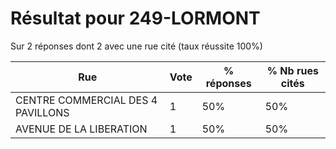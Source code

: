 # Résultat pour 249-LORMONT

Sur 2 réponses dont 2 avec une rue cité (taux réussite 100%)

| Rue | Vote | % réponses | % Nb rues cités|
|-----|------|------------|----------------|
| CENTRE COMMERCIAL DES 4 PAVILLONS | 1 | 50% | 50%|
| AVENUE DE LA LIBERATION | 1 | 50% | 50%|
